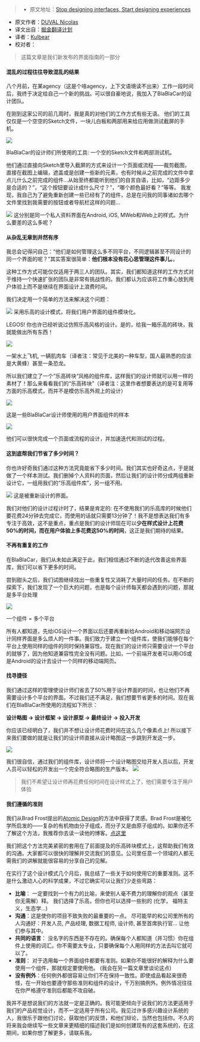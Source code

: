 > * 原文地址：[Stop designing interfaces, Start designing experiences](https://medium.com/blablacar-design/stop-designing-interfaces-start-designing-experiences-d82def0b802c#.tm2nitn97)
* 原文作者：[DUVAL Nicolas](https://medium.com/@nicolaseek?source=post_header_lockup)
* 译文出自：[掘金翻译计划](https://github.com/xitu/gold-miner)
* 译者：[Kulbear](https://github.com/Kulbear)
* 校对者：

> 这篇文章是我们新发布的界面指南的一部分

#### 混乱的过程往往导致混乱的结果

八个月前，在某agency（这是个啥agency，上下文语境读不出来）工作一段时间后，我终于决定给自己一个新的挑战。可以很自豪地说，我加入了BlaBlaCar的设计团队。

在刚到这家公司的前几周时，我是真的对他们的工作方式有些无语。 他们的工具仅仅是一个空空的Sketch文件，一块儿白板和两部用来给应用做测试截屏的手机。

![](https://cdn-images-1.medium.com/max/800/1*o4z8igVxDHWdYsH2gyxytg.png)

BlaBlaCar的设计师们所使用的工具: 一个空的Sketch文件和两部测试机。

他们通过直接向Sketch里导入截屏的方式来设计一个页面或流程——裁剪截图，直接在截图上编辑，遮盖或是创建一些新的元素，也有时候从之前完成的文件中拿点儿什么之前完成的组件...从始至终都能听到他们的自言自语，比如，“边距多少是合适的？”，“这个按钮要设计成什么尺寸？”，“哪个颜色最好看？”等等。 我发现，我自己为了避免重新创建一些已经有了的组件，总是在问我的同事诸如去哪个文件里找到我需要的按钮或者导航栏这样的问题...

![](https://cdn-images-1.medium.com/max/800/1*oBE_ubLfATsMbN2F7mNaAg.png)
这分别是同一个私人资料界面在Android, iOS, MWeb和Web上的样式。为什么要差的这么多呢？

#### 从杂乱无章到井然有序

我总会记得问自己：“他们是如何管理这么多不同平台，不同逻辑甚至不同设计的同一个界面的呢？”其实答案很简单：**他们根本没有花心思管理这件事儿。**。

这种工作方式可能仅仅适用于两三人的团队。其实，我们都知道这样的工作方式对于维持一个快速扩张的团队是非常有挑战性的。我们都认为应该将工作重心放到用户体验上而不是继续在界面设计上浪费时间。

我们决定用一个简单的方法来解决这个问题：

![](https://cdn-images-1.medium.com/max/800/1*l9TGf5aMciH_R_0QXq_0rA.jpeg)
采用乐高的设计模式，将我们用户界面的组件模块化。

LEGOS! 你也许已经听说过仿照乐高风格的设计。是的，给我一箱乐高的砖块，我就能做出所有东西！

![](https://cdn-images-1.medium.com/max/800/1*rOkcMUYTg-GuqdKf1UrEeQ.jpeg)

一架水上飞机, 一辆肌肉车（译者注：常见于北美的一种车型，国人最熟悉的应该是大黄蜂）甚至一条恐龙。

所以我们建立了一个”乐高砖块“风格的组件库，这样我们的设计师就可以用一样的素材了！那么来看看我们的“乐高砖块”（译者注：这里作者想要表达的是可复用等方面的乐高模式，而并不是模仿乐高外观上的设计）

![](https://cdn-images-1.medium.com/max/800/1*8zglU_HkFzdWwV7wO2M45Q.png)

这是一些BlaBlaCar设计师使用的用户界面组件的样本

![](https://cdn-images-1.medium.com/max/1200/1*9spx7jXBRpSrHquOVdnP7A.png)

他们可以很快完成一个页面或流程的设计，并加速迭代和测试的过程。

#### 这到底帮我们节省了多少时间？

你也许好奇我们通过这种方法究竟能省下多少时间。我们其实也好奇这点，于是就做了一个样本测试。我们删掉个人资料的页面，然后让我们的设计师分成两组重新设计它，一组用我们的“乐高组件库”，另一组不用。

![](https://cdn-images-1.medium.com/max/1200/1*rkFKD6Y69_YqG3NqCEJmEA.png)
这是被重新设计的界面。

我们对他们的设计过程计时了，结果是肯定的: 在不使用我们的乐高库的时候他们要花费24分钟去完成它，而使用的话就只需要13分钟了！我不是想表达我们有多专注于高效，这不是重点，重点是我们的设计师现在可以**少在样式设计上花费50%的时间，而在用户体验上多花费这50%的时间**，这正是我们期待的结果。

#### 不再有重复的工作

在BlaBlaCar，我们从未如此满足于此，我们相信通过不断的迭代改善这些界面库，我们可以省下更多的时间。

尝到甜头之后，我们试图继续找出一些重复性又消耗了大量时间的任务。在不断的探索下，我们发现了一个巨大的问题，也是每个设计师每天都会遇到的问题，那就是多平台处理

![](https://cdn-images-1.medium.com/max/800/1*WlvXE-kPz2foWIVHfGbzPQ.png)

一个组件 = 多个平台

所有人都知道，先给iOS设计一个界面以后还要再重新给Android和移动端网页设计同样界面是多么烦人的一件事。我们致力于建立一个组件库，使我们能够在每个平台上使用同样的组件的同时保持兼容性。现在我们的设计师只需要设计一个平台的就够了，因为他知道兼容性完全没有问题。比如，一个前端开发者可以用iOS或是Android的设计去设计一个同样的移动端网页。

#### 找寻捷径

我们通过这样的管理使设计师们省去了50%用于设计界面的时间，也让他们不再需要设计多个平台的界面。不过我们还不满足，我们想要节省更多的时间。现在我们在BlaBlaCar所使用的流程如下所示：

**设计略图 → 设计框架 → 设计原型 → 最终设计 → 投入开发**

你应该已经明白了，我们并不想让设计师花费时间在这么几个像素点上! 所以接下来我们要做的就是让我们的设计师直接从设计略图这一步跳到开发这一步。

![](https://cdn-images-1.medium.com/max/800/1*EbgfUlo0iolc4tfllCTruA.png)

我们很自信，通过我们的组件库，设计师将一个设计略图交给开发人员以后，开发人员可以轻松的开发出一个完全符合略图的生产版本。
![](https://cdn-images-1.medium.com/max/800/1*fxjoQN3wIGeFIuKOfyUfYg.png)

> 我们不希望让设计师再花费任何时间在设计样式上了，他们需要专注于用户体验

#### 我们遵循的准则

我们从Brad Frost提出的[Atomic Design](http://bradfrost.com/blog/post/atomic-web-design/)的方法中获得了灵感。Brad Frost是被化学所启发的——复杂的有机物由分子组成，而分子又是由原子组成的。如果你还不了解这个方法，我推荐你去读一读他的博客。[点这里](http://bradfrost.com/blog/post/atomic-web-design/)

我们把这个方法完美紧密的套用在了前面提及的乐高砖块模式上，这帮助我们有效的沟通。大家都可以很快的理解并交流我们的意见。公司里任意一个领域的人都无需我们的讲解就能很容易的分享自己的见解。

在实行了这个设计模式几个月后，我总结了一些关于如何使用它的重要准则。这不是什么激动人心的科学成果，不过它确实可以让我们少走些弯路：

- **比喻**： 一定要找到一个有力的比喻，来使别人毫不费力的理解你的观点（甚至你无需解）释。 我们选择了乐高，但你也可以选择一些别的 (化学， 福特主义，生态学…)
- **沟通**：这是使你的项目不致失败的最重要的一点。 尽可能早的和公司里所有的人沟通好：开发人员, 产品经理, 数据工程师, 设计师, 甚至首席执行官… 让他们参与其中。
- **共同的语言**： 没名字的东西是不存在的。确保每个人都知道（并习惯）你在组件上使用的词汇。你不需要太专业，只要确保每个人用同样的方法去叫它就可以了。
- **准则**： 对于选用每一个界面组件都要有准则。如果你不能很好的解释为什么要使用一个组件，那就规定要使用他。 (我会在另一篇文章里谈论这点)
- **没有例外**：任何例外都很容易让你们不在保持一致性。即使成品看起来很奇怪，在一开始也要遵守那些准则和组件的设计，千万别搞例外。例外情况往往在你严格遵守准则后都能不攻自破。

我并不是想说我们的方法就一定是正确的。我可能更倾向于说我们的方法更适用于我们的产品视觉设计，而不一定适用于所有公司。我见过许多感兴趣设计系统的人，我很乐于跟他们讨论，获取他们的反馈，和他们辩论，当然也包括你。不久的将来我会继续写一些文章来更精细的描述我们是如何创建现有的这套系统的，在这期间，如果你想了解更多，请联系我。
